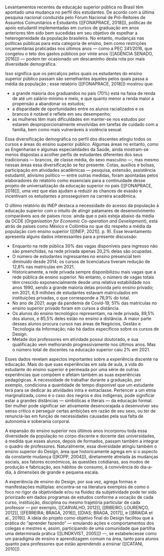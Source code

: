 Levantamentos recentes da educação superior pública no Brasil têm apontado uma mudança no perfil dos estudantes. De acordo com a última pesquisa nacional conduzida pelo Fórum Nacional de Pró-Reitores de Assuntos Comunitários e Estudantis ([[FONAPRACE, 2018]]), políticas de apoio estudantil implementadas em cursos de graduação em anos anteriores têm sido bem sucedidas em seu objetivo de espelhar a heterogeneidade da população brasileira. No entanto, mudanças nas políticas públicas para esta categoria de ensino, bem como restrições orçamentárias praticadas nos últimos anos — como a PEC 241/2016, que congelou o teto dos gastos públicos por vinte anos ([[AGÊNCIA SENADO, 2016]]) — podem ter ocasionado um descaminho desta rota por mais diversidade demográfica.

Isso significa que os percalços pelos quais os estudantes do ensino superior público passam são semelhantes àqueles pelos quais passa a média da população ; esse relatório ([[FONAPRACE, 2018]]) mostrou que:

- a grande maioria dos graduandos no país (70%) está na faixa de renda de até um salário-mínimo e meio, e que quanto menor a renda maior a propensão a abandonar os estudos;
- a disparidade de oportunidades entre os alunos racializados e os brancos é notável e reflete em seu desempenho;
- as mulheres têm mais dificuldades em manter-se nos estudos por estarem desproporcionalmente envolvidas em tarefas de cuidado com a família, bem como mais vulneráveis à violência sexual.

Essa diversificação demográfica no perfil dos discentes atingiu todos os cursos e áreas do ensino superior público. Algumas áreas no entanto, como as Engenharias e algumas especialidades da Saúde, ainda mostram-se menos dispostas a acolher perfis de estudantes diferentes dos seus tradicionais — brancos, de classe média, do sexo masculino —, mas mesmo nessas áreas essa diversificação se fez presente. Cotas, auxílios e bolsas, participação em atividades acadêmicas — pesquisa, extensão, assistência estudantil, ativismo político — entre outras medidas, foram apontadas pelos elaboradores do relatório como essenciais para a continuidade desse projeto de universalização da educação superior no país ([[FONAPRACE, 2018]]), uma vez que elas ajudam a reduzir as chances de evasão e incentivam os estudantes a prosseguirem na carreira acadêmica.

O último relatório do INEP destaca a necessidade do acesso da população à educação superior com o intuito de atingir patamares de desenvolvimento comparáveis aos de países ricos: ainda que o país esteja abaixo da média da OCDE (_Organisation for Economic Co-operation and Development_), está atrás de países como México e Colômbia no que diz respeito a média da população com ensino superior ([[INEP, 2021]]. p. 9). Esse levantamento apresenta alguns dados interessantes para a presente discussão:

- Enquanto na rede pública 30% das vagas disponíveis para ingresso não são preenchidas, na rede privada apenas 20,2% delas são ocupadas.
- O número de estudantes ingressantes no ensino presencial tem diminuído desde 2014; os cursos de licenciatura tiveram redução de 12,8% nas matrículas em 2021.
- Historicamente, a rede privada sempre disponibilizou mais vagas que a rede pública de ensino superior. No entanto, o número de vagas totais têm crescido exponencialmente desde uma relativa estabilidade nos anos 1990, sendo a grande maioria delas provida pelo ensino privado; em 2021, 6,9 milhões de estudantes estavam matriculados em instituições privadas, o que corresponde a 76,9% do total.
- No ano de 2021, auge da pandemia de Covid-19, 51% das matrículas no ensino superior privado foram em cursos a distância.
- Os alunos do ensino tecnológico representam, na rede privada, 89,5% dos alunos, e 85,5% deles estão no ensino a distância. A maior parte desses alunos procura cursos nas áreas de Negócios, Gestão e Tecnologia da Informação; não há dados específicos sobre os cursos de Design.
- Metade dos professores em atividade possui doutorado, e sua qualificação vem melhorando progressivamente nos últimos anos. Mas o número total de docentes na educação superior caiu 2% em 2021.

Esses dados revelam aspectos importantes sobre a experiência discente na educação. Mais do que suas experiências em sala de aula, a vida do estudante do ensino superior é permeada por uma série de outras experiências que compõem e afetam também as suas experiências pedagógicas. A necessidade de trabalhar durante a graduação, por exemplo, condiciona a quantidade de tempo disponível que um estudante terá para se dedicar às atividades intra e extraclasse. Pertencer a um etnia marginalizada, como é o caso dos negros e dos indígenas, pode significar estar a grandes distâncias — simbólicas e literais — da educação formal. Ser mulher pode significar ser ativamente desencorajada a desenvolver seu senso crítico e perseguir certas ambições em razão de seu sexo, ou ter de renunciá-las em função de necessidades causadas pela sua falta de autonomia e soberania corporal.

A expansão do ensino superior nos últimos anos incorporou toda essa diversidade da população no corpo discente e docente das universidades, à medida que esses alunos, depois de formados, passam também a integrar o quadro de professores. Naturalmente, essa diversidade atingiu também o ensino superior do Design, área que historicamente agrega em si o aspecto da constante mudança ([[KOPP, 2004]]), diretamente atrelada às mudanças sociais, aos fatores econômicos, às questões cotidianas, aos modos de produção e fabricação, aos hábitos de consumo, à convivência do dia-a-dia, à dimensões de grande e pequena escala.

A experiência de ensino do Design, por sua vez, agrega formas e manifestações múltiplas: encontra-se na literatura exemplos de como o foco no rigor da objetividade e/ou na fluidez da subjetividade pode ter sido priorizado em dados programas de estudos conforme a vocação de cada curso, instituição, disciplina ou mesmo trajetória particular de cada professor — por exemplo, [[CARVALHO, 2012]], [[RIBEIRO; LOURENÇO, 2012]], [[FERREIRA; BRAGA, 2016]], [[DIAS; BRAGA, 2017]], e [[BRAIDA et al., 2019]]. A ideia do projeto como objetivo final do Design facilitou que a prática do “aprender fazendo” — emulando ações e comportamentos dos colegas e mestres e, assim, participando de uma comunidade que partilha uma determinada prática ([[LINDKVIST, 2005]]) —, se estabelecesse como um paradigma de ensino e aprendizagem comum na área, tanto para alunos quanto para professores que estão aprendendo a ensinar ([[CATANI, 2010]]).